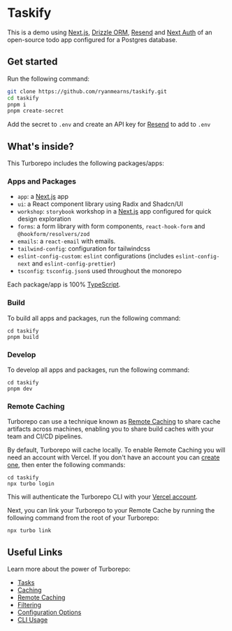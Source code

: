 # Taskify

This is a demo using [Next.js](https://nextjs.org/), [Drizzle ORM](https://orm.drizzle.team), [Resend](https://resend.com/) and [Next Auth](https://next-auth.js.org) of an open-source todo app configured for a Postgres database.

## Get started

Run the following command:

```sh
git clone https://github.com/ryanmearns/taskify.git
cd taskify
pnpm i
pnpm create-secret
```

Add the secret to `.env` and create an API key for [Resend](https://resend.com/) to add to `.env`

## What's inside?

This Turborepo includes the following packages/apps:

### Apps and Packages

- `app`: a [Next.js](https://nextjs.org/) app
- `ui`: a React component library using Radix and Shadcn/UI
- `workshop`: `storybook` workshop in a [Next.js](https://nextjs.org/) app configured for quick design exploration
- `forms`: a form library with form components, `react-hook-form` and `@hookform/resolvers/zod`
- `emails`: a `react-email` with emails.
- `tailwind-config`: configuration for tailwindcss
- `eslint-config-custom`: `eslint` configurations (includes `eslint-config-next` and `eslint-config-prettier`)
- `tsconfig`: `tsconfig.json`s used throughout the monorepo

Each package/app is 100% [TypeScript](https://www.typescriptlang.org/).

### Build

To build all apps and packages, run the following command:

```
cd taskify
pnpm build
```

### Develop

To develop all apps and packages, run the following command:

```
cd taskify
pnpm dev
```

### Remote Caching

Turborepo can use a technique known as [Remote Caching](https://turbo.build/repo/docs/core-concepts/remote-caching) to share cache artifacts across machines, enabling you to share build caches with your team and CI/CD pipelines.

By default, Turborepo will cache locally. To enable Remote Caching you will need an account with Vercel. If you don't have an account you can [create one](https://vercel.com/signup), then enter the following commands:

```
cd taskify
npx turbo login
```

This will authenticate the Turborepo CLI with your [Vercel account](https://vercel.com/docs/concepts/personal-accounts/overview).

Next, you can link your Turborepo to your Remote Cache by running the following command from the root of your Turborepo:

```
npx turbo link
```

## Useful Links

Learn more about the power of Turborepo:

- [Tasks](https://turbo.build/repo/docs/core-concepts/monorepos/running-tasks)
- [Caching](https://turbo.build/repo/docs/core-concepts/caching)
- [Remote Caching](https://turbo.build/repo/docs/core-concepts/remote-caching)
- [Filtering](https://turbo.build/repo/docs/core-concepts/monorepos/filtering)
- [Configuration Options](https://turbo.build/repo/docs/reference/configuration)
- [CLI Usage](https://turbo.build/repo/docs/reference/command-line-reference)
